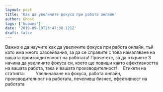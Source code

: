```yaml
---
layout: post
title: 'Как да увеличите фокуса при работа онлайн'
author: Ghost
tags: ['huawei']
date: '2019-09-19T23:47:38.121Z'
draft: false
---
```


Важно е да научите как да увеличите фокуса при работа онлайн, тъй като има много разсейвания, за да се справите с това намаляване на вашата производителност на работата! Прочетете, за да откриете 3 начина да увеличите фокуса си, което ще повиши както ефективността на вашата работа, така и вашата производителност!     Етикети на статията:         Увеличаване на фокуса, работа онлайн, производителност на работата, печеливш бизнес, ефективност на работата
